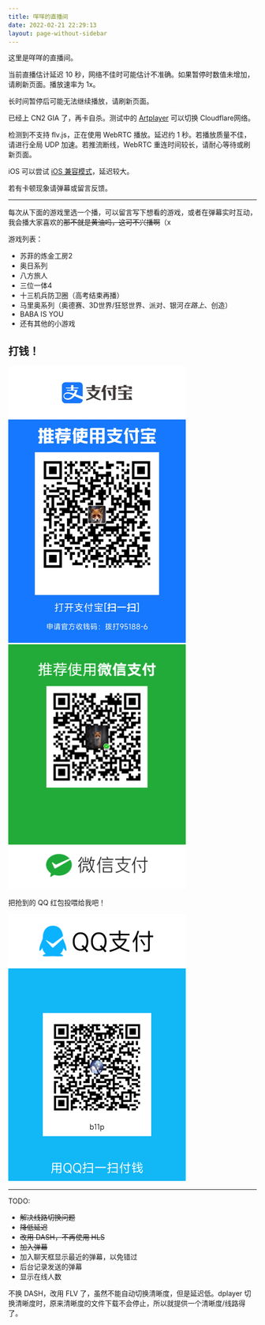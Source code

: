 ```yaml
---
title: 咩咩的直播间
date: 2022-02-21 22:29:13
layout: page-without-sidebar
---
```

<link rel="stylesheet" href="/css/DPlayer.min.css">
<script src="https://cdnjs.cloudflare.com/ajax/libs/dplayer/1.26.0/DPlayer.min.js"></script>
<!-- <script src="https://cdnjs.cloudflare.com/ajax/libs/hls.js/1.1.5/hls.min.js"></script> -->
<script src="https://cdnjs.cloudflare.com/ajax/libs/flv.js/1.6.2/flv.min.js"></script>
<!-- <script src="https://cdnjs.cloudflare.com/ajax/libs/shaka-player/4.0.0/shaka-player.compiled.js"></script> -->
<!-- <script src="https://cdn.dashjs.org/latest/dash.all.min.js"></script> -->
<script src="https://cdnjs.cloudflare.com/ajax/libs/microsoft-signalr/6.0.5/signalr.min.js"></script>
<script src="https://live-flv.b11p.com/players/js/srs.sdk.js"></script>

<script src="/live/danmaku.js"></script>

这里是咩咩的直播间。

<div id="dplayer"></div>

<div id="flvhint">

当前直播估计延迟 <span id="latency">10</span> 秒，网络不佳时可能估计不准确。如果暂停时数值未增加，请刷新页面。播放速率为 <span id="speed">1x</span>。

长时间暂停后可能无法继续播放，请刷新页面。

已经上 CN2 GIA 了，再卡自杀。测试中的 <a href="/live/artplayer.html">Artplayer</a> 可以切换 Cloudflare网络。

</div>

<div id="webrtchint">

检测到不支持 flv.js，正在使用 WebRTC 播放。延迟约 1 秒。若播放质量不佳，请进行全局 UDP 加速。若推流断线，WebRTC 重连时间较长，请耐心等待或刷新页面。

</div>

iOS 可以尝试 [iOS 兼容模式](/live/ios.html)，延迟较大。

若有卡顿现象请弹幕或留言反馈。

---
每次从下面的游戏里选一个播，可以留言写下想看的游戏，或者在弹幕实时互动，我会播大家喜欢的~~那不就是黄油吗，这可不兴播啊~~（x

游戏列表：

- 苏菲的炼金工房2
- 奥日系列
- 八方旅人
- 三位一体4
- 十三机兵防卫圈（高考结束再播）
- 马里奥系列（奥德赛、3D世界/狂怒世界、派对、银河*在路上*、创造）
- BABA IS YOU
- 还有其他的小游戏

打钱！
---

<img src="receive-alipay.png" alt="" width=360 />

<img src="receive-wechat.png" alt="" width=360 />

把抢到的 QQ 红包投喂给我吧！

<img src="receive-qq.png" alt="" width=360 />

---
TODO:

- ~~解决线路切换问题~~
- ~~降低延迟~~
- ~~改用 DASH，不再使用 HLS~~
- ~~加入弹幕~~
- 加入聊天框显示最近的弹幕，以免错过
- 后台记录发送的弹幕
- 显示在线人数

不换 DASH，改用 FLV 了，虽然不能自动切换清晰度，但是延迟低。dplayer 切换清晰度时，原来清晰度的文件下载不会停止，所以就提供一个清晰度/线路得了。

<script>
var dp;
var danmakuSingleton = liveDan(
            "https://live-danmaku.b11p.com/danmakuHub",
            "4463403c-aff8-c16d-0933-4636405ff116",
            function (dan) {
                dp.danmaku.draw(dan);
            }
        );
var useWebRtc = !flvjs.isSupported();
if (useWebRtc) {
    $("#flvhint")[0].hidden = true;
} else {
    $("#webrtchint")[0].hidden = true;
}
var quality = useWebRtc ? {
    name: 'WebRTC',
    url: 'webrtc://live-flv.b11p.com:443/live/livestream',
    type: 'webrtc'
} : {
    name: 'FLV',
    url: 'https://live-flv.b11p.com/live/livestream.flv',
    type: 'flv',
};
function createPlayer() {
    dp = new DPlayer({
        container: document.getElementById('dplayer'),
        live: true,
        autoplay: true,
        screenshot: true,
        volume:1,
        video: {
            //url: '@ViewBag.Url',
            // quality: @Html.Raw(ViewBag.Quality),
            quality: [
                // {
                //     name: 'IPv4',
                //     url: 'https://live4.b11p.com/live.mpd',
                //     type: 'dashJS',
                // },
                // {
                //     name: 'Dual Stack',
                //     url: 'https://live.b11p.com/live.mpd',
                //     type: 'dashJS',
                // },
                quality,
            ],
            defaultQuality: 0,
            // type: 'splr',
            customType: {
                'webrtc': function (video, player) {
                    let url = video.src;
                    let sdk = new SrsRtcPlayerAsync();
                    video.srcObject = sdk.stream;
                    sdk.play(url).catch(function (reason) {
                        sdk.close();
                        $('#rtc_media_player').hide();
                        console.error(reason);
                    });
                    player.events.on('destroy', function () {
                        sdk.close();
                    });
                },
                'splr': function (video, player) {
                    var src = video.src;

                    var playerShaka = new shaka.Player(video);
                    playerShaka.configure({
                        streaming: {
                            bufferingGoal: 60,
                            bufferBehind: 30,
                            retryParameters: {
                                timeout: 0,       // timeout in ms, after which we abort; 0 means never
                                maxAttempts: 200,   // the maximum number of requests before we fail
                                baseDelay: 100,  // the base delay in ms between retries
                                // backoffFactor: 2, // the multiplicative backoff factor between retries
                                // fuzzFactor: 0.5,  // the fuzz factor to apply to each retry delay
                            },
                            smallGapLimit: 0
                        },
                        abr: {
                            defaultBandwidthEstimate: 2000000, // bits per second.
                            switchInterval: 1
                        }
                    });

                    // Listen for error events.
                    // playerShaka.addEventListener('error', onErrorEvent);

                    // // Try to load a manifest.
                    // // This is an asynchronous process.
                    // playerShaka.load(src).then(function () {
                    //     // This runs if the asynchronous load is successful.
                    //     console.log('The video has now been loaded!');
                    // }).catch(onError);  // onError is executed if the asynchronous load fails.

                    playerShaka.load(src);
                },
                'dashJS': function (video, player) {
                    var src = video.src;

                    var sPlayer = dashjs.MediaPlayer().create();
                    sPlayer.initialize();
                    sPlayer.updateSettings({
                        'debug': {
                        },
                        'streaming': {
                            'buffer': {
                                'bufferTimeAtTopQualityLongForm': 240,
                                'fastSwitchEnabled': true       // enables buffer replacement when switching bitrates for faster switching
                            },
                            'gaps': {
                                jumpGaps: false,
                            }
                        }
                    });
                    //sPlayer.setAutoPlay(false); // remove this line if you want the player to start automatically on load
                    sPlayer.attachView(video); // tell the player which videoElement it should use
                    sPlayer.attachSource(src); // provide the manifest source
                }
            }
        },
        pluginOptions: {
            flv: {
                config: {
                    // enableStashBuffer: false, // may cause audio delay and not sync with video
                    // stashInitialSize: 128,
                    isLive: true,
                    // lazyLoad: true, // not working at live streaming?
                    // lazyLoadMaxDuration: 30,
                    // lazyLoadRecoverDuration: 10,
                },
                // mediaDataSource: {
                //     isLive: true,
                // }
            }
        },
        danmaku: true,
        apiBackend: {
            read: function (options) {
                options.success();
            }, 
            send: danmakuSingleton.send
        },
    });

    if (!useWebRtc) {
        // Configure auto connect
        dp.video.onended = () => {
            dp.destroy();
            createPlayer();
            // dp.play();
        };
    }

    // flvjs error
    dp.plugins.flvjs.on(flvjs.Events.ERROR, (t, u, v) => {
        console.error({ t, u, v });
        dp.destroy();
        createPlayer();
    });

    // buffer is too long. no need when isLive: true
    // dp.on('play', () => {
    //     let bufferCount = dp.video.buffered.length;
    //     if (bufferCount == 0) {
    //         return;
    //     }

    //     let buffetLength = dp.video.buffered.end(bufferCount - 1) - dp.video.currentTime;

    //     if (buffetLength > 150) {
    //         dp.destroy();
    //         createPlayer();
    //     }
    // });
}
createPlayer();

// This event often fires, so it can be used for lower latency.
// dp.video.oncanplaythrough = () => console.log("canplaythrough");
dp.video.onsuspended = () => console.log("suspended");
dp.video.onsuspend = () => console.log("suspend");
dp.video.onerror = () => console.log("error");
dp.video.onstalled = () => console.log("stalled");

</script>

<script async>
if (!useWebRtc) {
    let latencyAlleviation = {};
    latencyAlleviation.latencySpan = document.getElementById('latency');
    latencyAlleviation.speedSpan = document.getElementById('speed');

    // async function __aaaaafucklatency__() {
    //     let container = document.getElementById('dplayer');
    //     let video = container.querySelector('video');
    //     let latencySpan = document.getElementById('latency');
    //     for (;;) {
    //         await new Promise(r => setTimeout(r, 100));
    //         let bufferCount = video.buffered.length;
    //         if (bufferCount == 0) {
    //             await new Promise(r => setTimeout(r, 10000));
    //             continue;
    //         }
    //         let latency = video.buffered.end(bufferCount - 1) - video.currentTime;
    //         latencySpan.innerText = latency.toFixed(2);
    //     }
    // }
    // __aaaaafucklatency__();

    var latency = 3.0;

    window.setInterval(() => {
        let bufferCount = dp.video.buffered.length;
        if (bufferCount == 0) {
            return;
        }

        let currentplaybackRate = dp.video.playbackRate;
        latency -= 0.2 * (currentplaybackRate - 1) + 0.02;

        let buffetLength = dp.video.buffered.end(bufferCount - 1) - dp.video.currentTime;
        if (buffetLength + 2.5 > latency) {
            latency = buffetLength + 2.5;
        }

        latencyAlleviation.latencySpan.innerText = (latency).toFixed(0);
        if (buffetLength < 2.0 && dp.video.playbackRate > 1.0) {
            dp.video.playbackRate = 1.0;
        }
        else if (buffetLength > 12.0 && dp.video.playbackRate < 1.1) {
            dp.video.playbackRate = 1.1;
        }
        else if (buffetLength > 37.0 && dp.video.playbackRate < 1.2) {
            dp.video.playbackRate = 1.2;
        }
        latencyAlleviation.speedSpan.innerText = dp.video.playbackRate + "x";
    }, 200);
}
</script>
